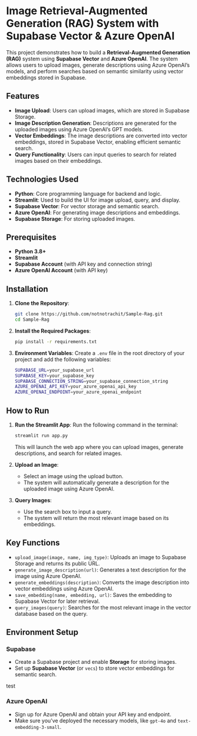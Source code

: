 # **Image Retrieval-Augmented Generation (RAG) System with Supabase Vector & Azure OpenAI**

This project demonstrates how to build a **Retrieval-Augmented Generation (RAG)** system using **Supabase Vector** and **Azure OpenAI**. The system allows users to upload images, generate descriptions using Azure OpenAI’s models, and perform searches based on semantic similarity using vector embeddings stored in Supabase.

## **Features**

- **Image Upload**: Users can upload images, which are stored in Supabase Storage.
- **Image Description Generation**: Descriptions are generated for the uploaded images using Azure OpenAI’s GPT models.
- **Vector Embeddings**: The image descriptions are converted into vector embeddings, stored in Supabase Vector, enabling efficient semantic search.
- **Query Functionality**: Users can input queries to search for related images based on their embeddings.

## **Technologies Used**

- **Python**: Core programming language for backend and logic.
- **Streamlit**: Used to build the UI for image upload, query, and display.
- **Supabase Vector**: For vector storage and semantic search.
- **Azure OpenAI**: For generating image descriptions and embeddings.
- **Supabase Storage**: For storing uploaded images.

## **Prerequisites**

- **Python 3.8+**
- **Streamlit**
- **Supabase Account** (with API key and connection string)
- **Azure OpenAI Account** (with API key)

## **Installation**

1. **Clone the Repository**:
    
    ```bash
    git clone https://github.com/notnotrachit/Sample-Rag.git
    cd Sample-Rag
    
    ```
    
2. **Install the Required Packages**:
    
    ```bash
    pip install -r requirements.txt
    
    ```
    
3. **Environment Variables**:
Create a `.env` file in the root directory of your project and add the following variables:
    
    ```bash
    SUPABASE_URL=your_supabase_url
    SUPABASE_KEY=your_supabase_key
    SUPABASE_CONNECTION_STRING=your_supabase_connection_string
    AZURE_OPENAI_API_KEY=your_azure_openai_api_key
    AZURE_OPENAI_ENDPOINT=your_azure_openai_endpoint
    
    ```
    

## **How to Run**

1. **Run the Streamlit App**:
Run the following command in the terminal:
    
    ```bash
    streamlit run app.py
    
    ```
    
    This will launch the web app where you can upload images, generate descriptions, and search for related images.
    
2. **Upload an Image**:
    - Select an image using the upload button.
    - The system will automatically generate a description for the uploaded image using Azure OpenAI.
3. **Query Images**:
    - Use the search box to input a query.
    - The system will return the most relevant image based on its embeddings.

## **Key Functions**

- `upload_image(image, name, img_type)`: Uploads an image to Supabase Storage and returns its public URL.
- `generate_image_description(url)`: Generates a text description for the image using Azure OpenAI.
- `generate_embeddings(description)`: Converts the image description into vector embeddings using Azure OpenAI.
- `save_embedding(name, embedding, url)`: Saves the embedding to Supabase Vector for later retrieval.
- `query_images(query)`: Searches for the most relevant image in the vector database based on the query.

## **Environment Setup**

### Supabase

- Create a Supabase project and enable **Storage** for storing images.
- Set up **Supabase Vector** (or `vecs`) to store vector embeddings for semantic search.


test
### Azure OpenAI

- Sign up for Azure OpenAI and obtain your API key and endpoint.
- Make sure you’ve deployed the necessary models, like `gpt-4o` and `text-embedding-3-small`.
